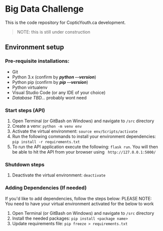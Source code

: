 # Big Data Challenge
This is the code repository for CopticYouth.ca development.

> NOTE: this is still under construction

## Environment setup
### Pre-requisite installations:
- Git
- Python 3.x (confirm by ___python --version___)
- Python pip (confirm by ___pip --version___)
- Python virtualenv
- Visual Studio Code (or any IDE of your choice) 
- *Database TBD...* probably wont need 

### Start steps (API)
1. Open Terminal (or GitBash on Windows) and navigate to `/src` directory
2. Create a venv: `python -m venv env`
3. Activate the virtual environment: `source env/Scripts/activate`
4. Run the following commands to install your environment dependencies: `pip install -r requirements.txt`
5. To run the API application execute the following: `flask run`. You will then be able to hit the API from your browser using ` http://127.0.0.1:5000/`

### Shutdown steps
1. Deactivate the virtual environment: `deactivate`

### Adding Dependencies (If needed)
If you'd like to add dependencies, follow the steps below:
PLEASE NOTE: You need to have your virtual environment activated for the below to work
1. Open Terminal (or GitBash on Windows) and navigate to `/src` directory
2. Install the needed packages: `pip install <package name>`
3. Update requirements file: `pip freeze > requirements.txt`